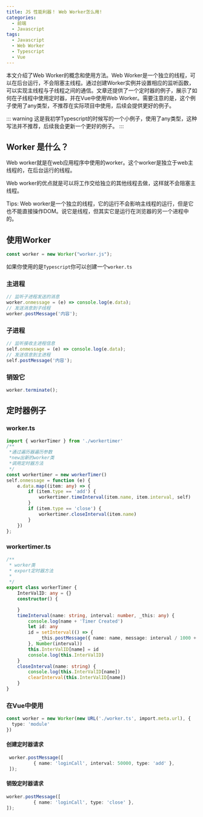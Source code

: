 ```yaml
---
title: JS 性能利器！ Web Worker怎么用!
categories:
  - 前端
  - Javascript
tags:
  - Javascript
  - Web Worker
  - Typescript
  - Vue
---
```


本文介绍了Web Worker的概念和使用方法。Web Worker是一个独立的线程，可以在后台运行，不会阻塞主线程。通过创建Worker实例并设置相应的监听函数，可以实现主线程与子线程之间的通信。文章还提供了一个定时器的例子，展示了如何在子线程中使用定时器，并在Vue中使用Web Worker。需要注意的是，这个例子使用了any类型，不推荐在实际项目中使用，后续会提供更好的例子。

<!-- more -->

::: warning
这是我初学Typescript的时候写的一个小例子，使用了any类型，这种写法并不推荐，后续我会更新一个更好的例子。
:::

## Worker 是什么？

Web worker就是在web应用程序中使用的worker。这个worker是独立于web主线程的，在后台运行的线程。

Web worker的优点就是可以将工作交给独立的其他线程去做，这样就不会阻塞主线程。

Tips: Web worker是一个独立的线程，它的运行不会影响主线程的运行，但是它也不能直接操作DOM。说它是线程，但其实它是运行在浏览器的另一个进程中的。

## 使用Worker

```javascript
const worker = new Worker("worker.js");
```

如果你使用的是`Typescript`你可以创建一个`worker.ts`

### 主进程

```javascript
// 监听子进程发送的消息
worker.onmessage = (e) => console.log(e.data);
// 发送消息到子线程
worker.postMessage('内容');
```

### 子进程

```javascript
// 监听接收主进程信息
self.onmessage = (e) => console.log(e.data);
// 发送信息到主进程
self.postMessage('内容');
```

### 销毁它

```javascript
worker.terminate();
```



## 定时器例子

### worker.ts
```typescript
import { workerTimer } from './workertimer'
/**
 *通过遍历器遍历参数
 *new出新的worker类
 *调用定时器方法
 */
const workertimer = new workerTimer()
self.onmessage = function (e) {
    e.data.map((item: any) => {
        if (item.type == 'add') {
            workertimer.timeInterval(item.name, item.interval, self)
        }
        if (item.type == 'close') {
            workertimer.closeInterval(item.name)
        }
    })
};
```

### workertimer.ts

```typescript
/**
 * worker类
 * export定时器方法
 *
 */
export class workerTimer {
    InterValID: any = {}
    constructor() {

    }
    timeInterval(name: string, interval: number, _this: any) {
        console.log(name + 'Timer Created')
        let id: any
        id = setInterval(() => {
            _this.postMessage({ name: name, message: interval / 1000 + '秒到了' })
        }, Number(interval))
        this.InterValID[name] = id
        console.log(this.InterValID)
    }
    closeInterval(name: string) {
        console.log(this.InterValID[name])
        clearInterval(this.InterValID[name])
    }
}
```

### 在Vue中使用

```typescript
const worker = new Worker(new URL('./worker.ts', import.meta.url), {
  type: 'module'
})
```

#### 创建定时器请求

```typescript
 worker.postMessage([
          { name: 'loginCall', interval: 50000, type: 'add' },
 ]);
```

#### 销毁定时器请求

```typescript
worker.postMessage([
          { name: 'loginCall', type: 'close' },
]);
```


